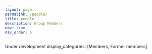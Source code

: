 ```yaml
---
layout: page
permalink: /people/
title: people
description: Group Members
nav: true
nav_order: 5
---
```


Under development 
display_categories: [Members,  Former members]
